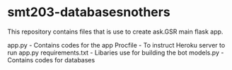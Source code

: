 # smt203-databasesnothers

This repository contains files that is use to create ask.GSR main flask app.

app.py - Contains codes for the app
Procfile - To instruct Heroku server to run app.py
requirements.txt - Libaries use for building the bot
models.py - Contains codes for databases
